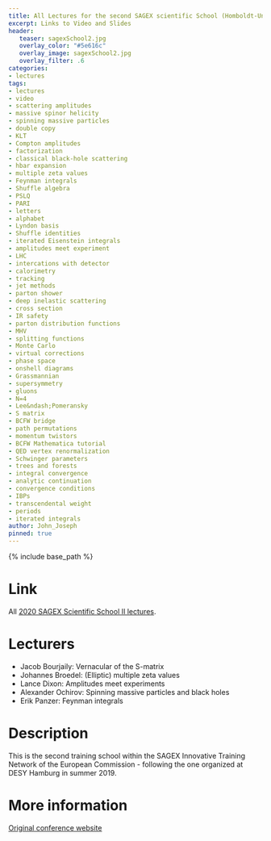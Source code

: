 ```yaml
---
title: All Lectures for the second SAGEX scientific School (Homboldt-University-Berlin)
excerpt: Links to Video and Slides
header:
   teaser: sagexSchool2.jpg 
   overlay_color: "#5e616c"
   overlay_image: sagexSchool2.jpg
   overlay_filter: .6
categories:
- lectures
tags:
- lectures
- video
- scattering amplitudes
- massive spinor helicity
- spinning massive particles
- double copy
- KLT
- Compton amplitudes
- factorization
- classical black-hole scattering
- hbar expansion
- multiple zeta values
- Feynman integrals
- Shuffle algebra
- PSLQ
- PARI
- letters
- alphabet
- Lyndon basis
- Shuffle identities
- iterated Eisenstein integrals
- amplitudes meet experiment
- LHC
- intercations with detector
- calorimetry
- tracking
- jet methods
- parton shower
- deep inelastic scattering
- cross section
- IR safety
- parton distribution functions
- MHV
- splitting functions
- Monte Carlo
- virtual corrections
- phase space
- onshell diagrams
- Grassmannian
- supersymmetry
- gluons
- N=4
- Lee&ndash;Pomeransky
- S matrix
- BCFW bridge
- path permutations
- momentum twistors
- BCFW Mathematica tutorial
- QED vertex renormalization
- Schwinger parameters
- trees and forests
- integral convergence
- analytic continuation
- convergence conditions
- IBPs
- transcendental weight
- periods
- iterated integrals
author: John_Joseph
pinned: true
---
```

{% include base_path %}

# Link
All [2020 SAGEX Scientific School II lectures](https://www.youtube.com/playlist?list=PLC6RXWfJfoYw1WSGwSoVePUtbtbruG-oQ).

# Lecturers
* Jacob Bourjaily: Vernacular of the S-matrix
* Johannes Broedel: (Elliptic) multiple zeta values
* Lance Dixon: Amplitudes meet experiments
* Alexander Ochirov: Spinning massive particles and black holes
* Erik Panzer: Feynman integrals

# Description
This is the second training school within the SAGEX Innovative Training Network of the European Commission - following the one organized at DESY Hamburg in summer 2019.

# More information
[Original conference website](https://indico.cern.ch/event/857425/)
